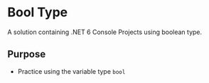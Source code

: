 # Bool Type
A solution containing .NET 6 Console Projects using boolean type.

## Purpose
- Practice using the variable type `bool`